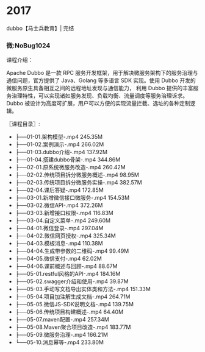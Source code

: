 # 2017
dubbo【马士兵教育】| 完结
### 微:NoBug1024 


课程介绍：

Apache Dubbo 是一款 RPC 服务开发框架，用于解决微服务架构下的服务治理与通信问题，官方提供了 Java、Golang 等多语言 SDK 实现。使用 Dubbo 开发的微服务原生具备相互之间的远程地址发现与通信能力， 利用 Dubbo 提供的丰富服务治理特性，可以实现诸如服务发现、负载均衡、流量调度等服务治理诉求。Dubbo 被设计为高度可扩展，用户可以方便的实现流量拦截、选址的各种定制逻辑。

〖课程目录〗:

- ├──01-01.架构模型-.mp4  245.35M
- ├──01-02.案例演示-.mp4  266.02M
- ├──01-03.dubbo介绍-.mp4  137.92M
- ├──01-04.搭建dubbo骨架-.mp4  344.86M
- ├──02-01.原系统微服务改造-.mp4  260.42M
- ├──02-02.传统项目拆分微服务概述-.mp4  98.95M
- ├──02-03.传统项目拆分微服务实操-.mp4  382.57M
- ├──02-04.课后答疑-.mp4  172.85M
- ├──03-01.新增微信接口微服务-.mp4  154.53M
- ├──03-02.微信API-.mp4  372.26M
- ├──03-03.新增接口权限-.mp4  116.83M
- ├──03-04.自定义菜单-.mp4  249.60M
- ├──04-01.微信登录-.mp4  297.04M
- ├──04-02.微信网页授权-.mp4  325.34M
- ├──04-03.模板消息-.mp4  110.38M
- ├──04-04.生成带参数的二维码-.mp4  99.49M
- ├──04-05.微信支付-.mp4  62.02M
- ├──04-06.课前概述与回顾-.mp4  88.67M
- ├──05-01.restful风格的API-.mp4  184.16M
- ├──05-02.swagger介绍和使用-.mp4  39.87M
- ├──05-03.手动写文档导出实体类和方法-.mp4  151.33M
- ├──05-04.项目加注解生成文档-.mp4  264.71M
- ├──05-05.微信JS-SDK说明文档-.mp4  139.75M
- ├──05-06.传统项目构建概述-.mp4  64.40M
- ├──05-07.maven配置-.mp4  257.34M
- ├──05-08.Maven聚合项目改造-.mp4  183.77M
- ├──05-09.微服务治理-.mp4  166.21M
- └──05-10.消息幂等-.mp4  233.80M
